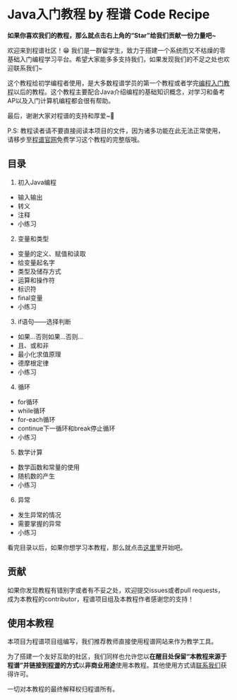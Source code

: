 # Java入门教程 by 程谱 Code Recipe

**如果你喜欢我们的教程，那么就点击右上角的“Star”给我们贡献一份力量吧~**

欢迎来到程谱社区！😁 我们是一群留学生，致力于搭建一个系统而又不枯燥的零基础入门编程学习平台。希望大家能多多支持我们，如果发现我们的不足之处也欢迎联系我们~

这个教程给初学编程者使用，是大多数程谱学员的第一个教程或者学完[编程入门教程](https://coderecipe.cn/learn/1)以后的教程。这个教程主要配合Java介绍编程的基础知识概念，对学习和备考AP以及入门计算机编程都会很有帮助。

最后，谢谢大家对程谱的支持和厚爱~💖

P.S: 教程读者请不要直接阅读本项目的文件，因为诸多功能在此无法正常使用，请移步至[程谱官网](https://coderecipe.cn/learn/2)免费学习这个教程的完整版哦。

目录
------
1. 初入Java编程
  * 输入输出
  * 转义
  * 注释
  * 小练习
2. 变量和类型
  * 变量的定义、赋值和读取
  * 给变量起名字
  * 类型及储存方式
  * 运算和操作符
  * 标识符
  * final变量
  * 小练习
3. if语句——选择判断
  * 如果…否则如果…否则…
  * 且、或和非
  * 最小化求值原理
  * 德摩根定律
  * 小练习
4. 循环
  * for循环
  * while循环
  * for-each循环
  * continue下一循环和break停止循环
  * 小练习
5. 数学计算
  * 数学函数和常量的使用
  * 随机数的产生
  * 小练习
6. 异常
  * 发生异常的情况
  * 需要掌握的异常
  * 小练习

看完目录以后，如果你想学习本教程，那么就点击[这里](https://coderecipe.cn/learn/2)里开始吧。

贡献
------
如果你发现教程有错别字或者有不妥之处，欢迎提交issues或者pull requests，成为本教程的contributor，程谱项目组及本教程作者感谢您的支持！

使用本教程
------
本项目为程谱项目组编写，我们推荐教师直接使用程谱网站来作为教学工具。

为了搭建一个友好互助的社区，我们同样也允许您以**在醒目处保留“本教程来源于程谱”并链接到[程谱](https://coderecipe.cn/learn/2)的方式**以**非商业用途**使用本教程。其他使用方式请[联系我们](mailto:cr@coderecipe.cn)获得许可。

一切对本教程的最终解释权归程谱所有。
